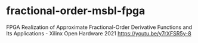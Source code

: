 # fractional-order-msbl-fpga
FPGA Realization of Approximate Fractional-Order Derivative Functions and Its Applications - Xilinx Open Hardware 2021
https://youtu.be/y7rXFSR5y-8
